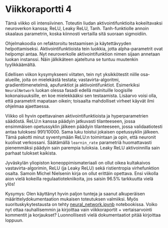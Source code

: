 # Viikkoraportti 4

Tämä viikko oli intensiivinen. Toteutin liudan aktivointifunktioita kokeiltavaksi neuroverkon kanssa; ReLU, Leaky ReLU, Tanh. Tanh-funktiolle annoin skaalaus parametrin, koska kiinnosti vertailla sitä suoraan sigmoidiin.

Ohjelmakoodia on refaktoroitu testaamisen ja käytettävyyden helpottamiseksi. Aktivointifunktioista tein luokkia, jotta alpha-parametrit ovat helpompi antaa. Nyt neuroverkolle aktivointifunktion nimen sijaan annetaan luokan instanssi. Näin jälkikäteen ajateltuna se tuntuu muutenkin tyylikkäämältä.

Edellisen viikon kysymykseeni viitaten, tein nyt yksikkötestit niille osa-alueille, joita on mielekästä testata; vastavirta-algoritmi, gradienttimenetelmä, apufunktiot ja aktivointifunktiot. Esimerkiksi `NeuralNetwork` luokan olessa fasadi edellä mainituille loogisille kokonaisuuksille, en koe mielekkääksi sen testaamista. Lisäarvo voisi olla, että parametrit mapataan oikein; toisaalta mahdolliset virheet käyvät ilmi ohjelmaa ajaettaessa.

Viikko oli hyvin opettavainen aktivointifunktioista ja hyperparametrien säädöstä. ReLU:n kanssa päädyin jatkuvasti tilanteeseen, jossa ensimmäisen opetussyklin jälkeen päädyin tilanteeseen, jossa validaatiotesti antaa tuloksesi 991/10000. Sama luku toistui jokaisen opetussyklin jälkeen. Tämä pakotti minut syventymään ReLU:n toimintaan ja opin, että neuronit kuolivat verkossani. Säätämällä `learnin_rate` parametriä huomattavasti pienemmäksi päädyin sain parempia tuloksia. Leaky ReLU aktivoinnilla sain parhaat tulokset kaikista. 

Jyväskylän yliopiston koneoppimismateriaali on ollut oikea kultakaivos vastavirta-algorimin, ReLU (ja Leaky ReLU) sekä ristientropia virhefunktion osalta. Samoin Michel Nielsenin kirja on ollut erittäin opettava. Ensi viikolla aion vielä kokeilla regulaatiotekniikoita, jos saisin 96.5% tarkkuutta vielä ylös!

Kysymys: Olen käyttänyt hyvin paljon tunteja ja saanut alkuperäisen määrittelydokumentaation mukaisen toteutuksen valmiiksi. Myös suorituskykytestausta on tehty [neural_network.ipynb](src/neural_network.ipynb) notebookissa. Voiko nyt ottaa rauhallisemmin ja kirjoittaa vain viikkoraportit + vertaisarvointi kommentit ja korjaukset? Luonnollisesti vielä dokumentaatiot pitää kirjoittaa loppuun.
